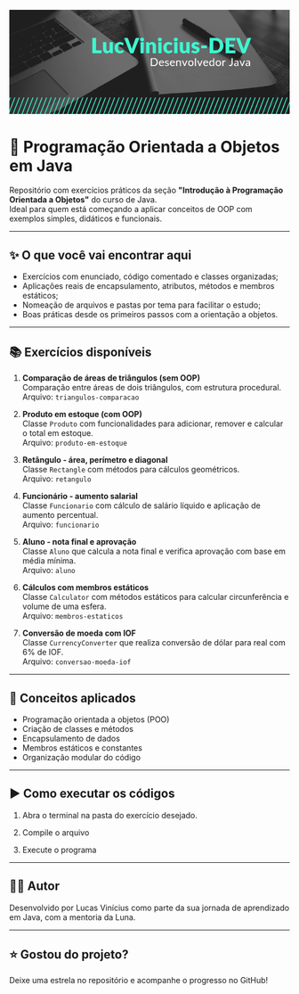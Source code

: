 ![Banner](./banner.png)

# 🧠 Programação Orientada a Objetos em Java

Repositório com exercícios práticos da seção **"Introdução à Programação Orientada a Objetos"** do curso de Java.  
Ideal para quem está começando a aplicar conceitos de OOP com exemplos simples, didáticos e funcionais.

---

## ✨ O que você vai encontrar aqui

- Exercícios com enunciado, código comentado e classes organizadas;
- Aplicações reais de encapsulamento, atributos, métodos e membros estáticos;
- Nomeação de arquivos e pastas por tema para facilitar o estudo;
- Boas práticas desde os primeiros passos com a orientação a objetos.

---

## 📚 Exercícios disponíveis

1. **Comparação de áreas de triângulos (sem OOP)**  
   Comparação entre áreas de dois triângulos, com estrutura procedural.  
   Arquivo: `triangulos-comparacao`

2. **Produto em estoque (com OOP)**  
   Classe `Produto` com funcionalidades para adicionar, remover e calcular o total em estoque.  
   Arquivo: `produto-em-estoque`

3. **Retângulo - área, perímetro e diagonal**  
   Classe `Rectangle` com métodos para cálculos geométricos.  
   Arquivo: `retangulo`

4. **Funcionário - aumento salarial**  
   Classe `Funcionario` com cálculo de salário líquido e aplicação de aumento percentual.  
   Arquivo: `funcionario`

5. **Aluno - nota final e aprovação**  
   Classe `Aluno` que calcula a nota final e verifica aprovação com base em média mínima.  
   Arquivo: `aluno`

6. **Cálculos com membros estáticos**  
   Classe `Calculator` com métodos estáticos para calcular circunferência e volume de uma esfera.  
   Arquivo: `membros-estaticos`

7. **Conversão de moeda com IOF**  
   Classe `CurrencyConverter` que realiza conversão de dólar para real com 6% de IOF.  
   Arquivo: `conversao-moeda-iof`

---

## 🧱 Conceitos aplicados

- Programação orientada a objetos (POO)
- Criação de classes e métodos
- Encapsulamento de dados
- Membros estáticos e constantes
- Organização modular do código

---

## ▶️ Como executar os códigos

1. Abra o terminal na pasta do exercício desejado.

2. Compile o arquivo

3. Execute o programa

---

## 👨‍💻 Autor

Desenvolvido por Lucas Vinícius como parte da sua jornada de aprendizado em Java, com a mentoria da Luna.


---

## ⭐ Gostou do projeto?

Deixe uma estrela no repositório e acompanhe o progresso no GitHub!
